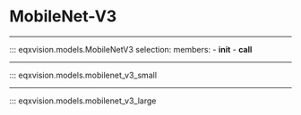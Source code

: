 # MobileNet-V3

---

::: eqxvision.models.MobileNetV3
    selection:
        members:
            - __init__
            - __call__

---


::: eqxvision.models.mobilenet_v3_small


---


::: eqxvision.models.mobilenet_v3_large